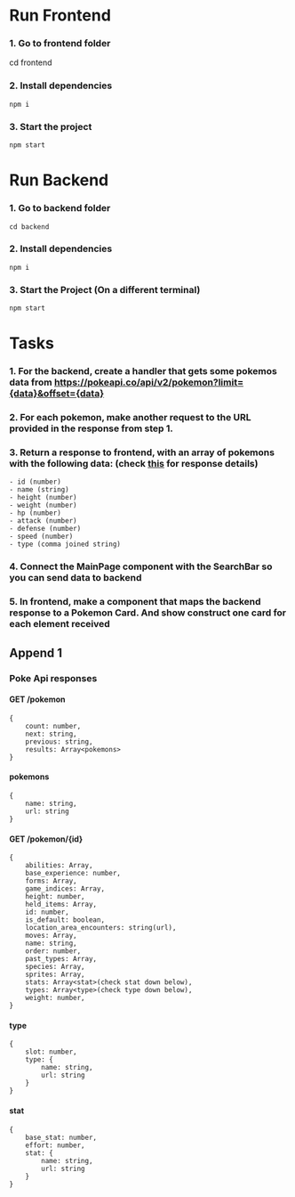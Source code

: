 # Run Frontend
### 1. Go to frontend folder
cd frontend
### 2. Install dependencies
`npm i`
### 3. Start the project
`npm start`

# Run Backend
### 1. Go to backend folder
`cd backend` 
### 2. Install dependencies
`npm i`
### 3. Start the Project (On a different terminal)
`npm start`

# Tasks

### 1. For the backend, create a handler that gets some pokemos data from https://pokeapi.co/api/v2/pokemon?limit={data}&offset={data}
### 2. For each pokemon, make another request to the URL provided in the response from step 1.
### 3. Return a response to frontend, with an array of pokemons with the following data: (check [this](#append-1) for response details)
    - id (number)
    - name (string)
    - height (number)
    - weight (number)
    - hp (number)
    - attack (number)
    - defense (number)
    - speed (number)
    - type (comma joined string)
### 4. Connect the MainPage component with the SearchBar so you can send data to backend
### 5. In frontend, make a component that maps the backend response to a Pokemon Card. And show construct one card for each element received


## Append 1
### Poke Api responses

#### GET /pokemon
    {
        count: number,
        next: string,
        previous: string,
        results: Array<pokemons>
    }

#### pokemons
    {
        name: string,
        url: string
    }

#### GET /pokemon/{id}
    {
        abilities: Array,
        base_experience: number,
        forms: Array,
        game_indices: Array,
        height: number,
        held_items: Array,
        id: number,
        is_default: boolean,
        location_area_encounters: string(url),
        moves: Array,
        name: string,
        order: number,
        past_types: Array,
        species: Array,
        sprites: Array,
        stats: Array<stat>(check stat down below),
        types: Array<type>(check type down below),
        weight: number,
    }

#### type
    {
        slot: number,
        type: {
            name: string,
            url: string
        }
    }

#### stat
    {
        base_stat: number,
        effort: number,
        stat: {
            name: string,
            url: string
        }
    }
